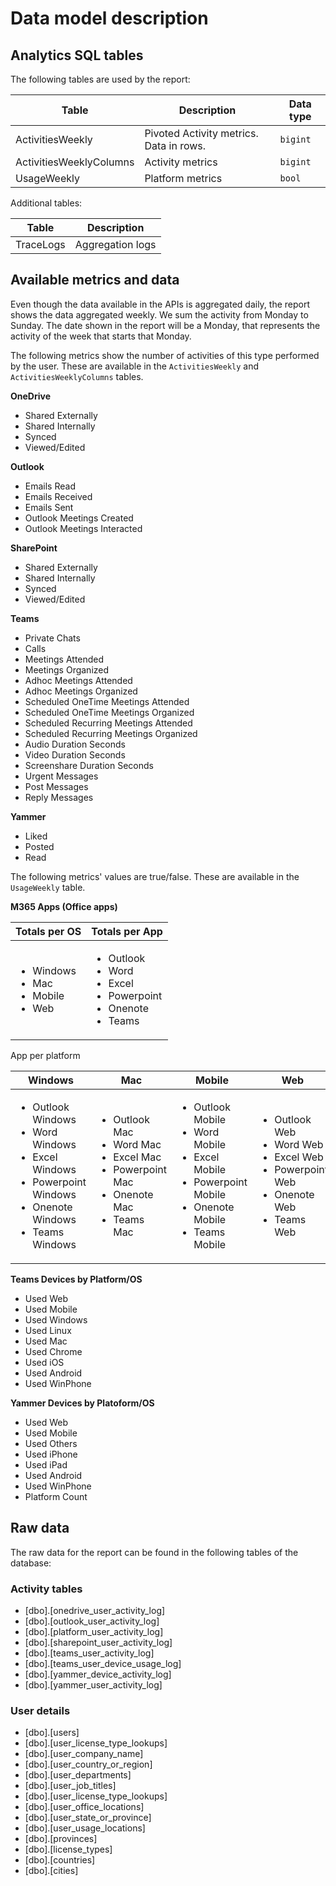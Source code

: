 # Data model description

## Analytics SQL tables

The following tables are used by the report:

Table | Description | Data type
-|-|-
ActivitiesWeekly | Pivoted Activity metrics. Data in rows. | `bigint`
ActivitiesWeeklyColumns | Activity metrics | `bigint`
UsageWeekly | Platform metrics | `bool`

Additional tables:

Table | Description
-|-
TraceLogs | Aggregation logs

## Available metrics and data

Even though the data available in the APIs is aggregated daily, the report shows the data aggregated weekly.
We sum the activity from Monday to Sunday.
The date shown in the report will be a Monday, that represents the activity of the week that starts that Monday.

The following metrics show the number of activities of this type performed by the user. These are available in the `ActivitiesWeekly` and `ActivitiesWeeklyColumns` tables.

**OneDrive**
- Shared Externally
- Shared Internally
- Synced
- Viewed/Edited

**Outlook**
- Emails Read 
- Emails Received
- Emails Sent 
- Outlook Meetings Created
- Outlook Meetings Interacted

**SharePoint**
- Shared Externally
- Shared Internally
- Synced
- Viewed/Edited

**Teams**
- Private Chats
- Calls
- Meetings Attended
- Meetings Organized
- Adhoc Meetings Attended
- Adhoc Meetings Organized
- Scheduled OneTime Meetings Attended
- Scheduled OneTime Meetings Organized
- Scheduled Recurring Meetings Attended
- Scheduled Recurring Meetings Organized
- Audio Duration Seconds
- Video Duration Seconds
- Screenshare Duration Seconds
- Urgent Messages
- Post Messages
- Reply Messages

**Yammer**
- Liked
- Posted
- Read

The following metrics' values are true/false. These are available in the `UsageWeekly` table.

**M365 Apps (Office apps)**

| Totals per OS | Totals per App |
|-|-
| <ul><li>Windows</li><li>Mac</li><li>Mobile</li><li>Web</li></ul>|<ul><li>Outlook</li><li>Word</li><li>Excel</li><li>Powerpoint</li><li>Onenote</li><li>Teams</li></ul> | <ul><li>Outlook Windows</li><li>Word Windows</li><li>Excel Windows</li><li>Powerpoint Windows</li><li>Onenote Windows</li><li>Teams Windows</li></ul> | <ul><li>Outlook Mac</li><li>Word Mac</li><li>Excel Mac</li><li>Powerpoint Mac</li><li>Onenote Mac</li><li>Teams Mac</li></ul>

App per platform

| Windows | Mac | Mobile | Web
|-|-|-|-
| <ul><li>Outlook Windows</li><li>Word Windows</li><li>Excel Windows</li><li>Powerpoint Windows</li><li>Onenote Windows</li><li>Teams Windows</li></ul> | <ul><li>Outlook Mac</li><li>Word Mac</li><li>Excel Mac</li><li>Powerpoint Mac</li><li>Onenote Mac</li><li>Teams Mac</li></ul> | <ul><li>Outlook Mobile</li><li>Word Mobile</li><li>Excel Mobile</li><li>Powerpoint Mobile</li><li>Onenote Mobile</li><li>Teams Mobile</li></ul> | <ul><li>Outlook Web</li><li>Word Web</li><li>Excel Web</li><li>Powerpoint Web</li><li>Onenote Web</li><li>Teams Web</li></ul>

**Teams Devices by Platform/OS**
- Used Web
- Used Mobile
- Used Windows
- Used Linux
- Used Mac
- Used Chrome
- Used iOS
- Used Android
- Used WinPhone

**Yammer Devices by Platoform/OS**
- Used Web
- Used Mobile
- Used Others
- Used iPhone
- Used iPad
- Used Android
- Used WinPhone
- Platform Count

## Raw data

The raw data for the report can be found in the following tables of the database:

### Activity tables

- [dbo].[onedrive_user_activity_log]
- [dbo].[outlook_user_activity_log]
- [dbo].[platform_user_activity_log]
- [dbo].[sharepoint_user_activity_log]
- [dbo].[teams_user_activity_log]
- [dbo].[teams_user_device_usage_log]
- [dbo].[yammer_device_activity_log]
- [dbo].[yammer_user_activity_log]

### User details

- [dbo].[users]
- [dbo].[user_license_type_lookups]
- [dbo].[user_company_name]
- [dbo].[user_country_or_region]
- [dbo].[user_departments]
- [dbo].[user_job_titles]
- [dbo].[user_license_type_lookups]
- [dbo].[user_office_locations]
- [dbo].[user_state_or_province]
- [dbo].[user_usage_locations]
- [dbo].[provinces]
- [dbo].[license_types]
- [dbo].[countries]
- [dbo].[cities]
